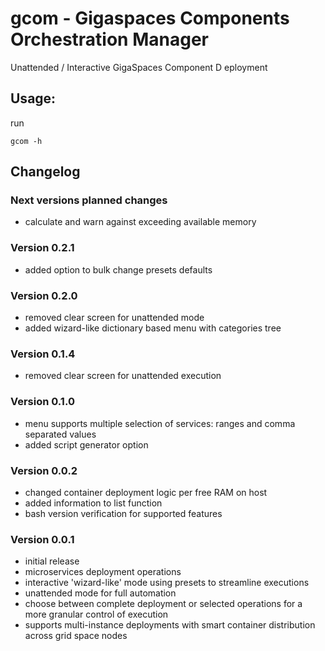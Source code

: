 # gcom - Gigaspaces Components Orchestration Manager
Unattended / Interactive GigaSpaces Component D eployment

## Usage:
run
```
gcom -h
```

## Changelog

### Next versions planned changes
* calculate and warn against exceeding available memory

### Version 0.2.1
* added option to bulk change presets defaults

### Version 0.2.0
* removed clear screen for unattended mode
* added wizard-like dictionary based menu with categories tree

### Version 0.1.4
* removed clear screen for unattended execution

### Version 0.1.0
* menu supports multiple selection of services: ranges and comma separated values
* added script generator option

### Version 0.0.2
* changed container deployment logic per free RAM on host
* added information to list function
* bash version verification for supported features

### Version 0.0.1
* initial release
* microservices deployment operations
* interactive 'wizard-like' mode using presets to streamline executions
* unattended mode for full automation
* choose between complete deployment or selected operations for a more granular control of execution
* supports multi-instance deployments with smart container distribution across grid space nodes
